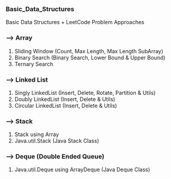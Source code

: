 ### Basic_Data_Structures
Basic Data Structures + LeetCode Problem Approaches

### --> Array
1. Sliding Window (Count, Max Length, Max Length SubArray)
2. Binary Search (Binary Search, Lower Bound & Upper Bound)
3. Ternary Search

### --> Linked List
1. Singly LinkedList (Insert, Delete, Rotate, Partition & Utils)
2. Doubly LinkedList (Insert, Delete & Utils)
3. Circular LinkedList (Insert, Delete & Utils)

### --> Stack
1. Stack using Array
2. Java.util.Stack (Java Stack Class) 

### --> Deque (Double Ended Queue)
1. Java.util.Deque using ArrayDeque (Java Deque Class)

